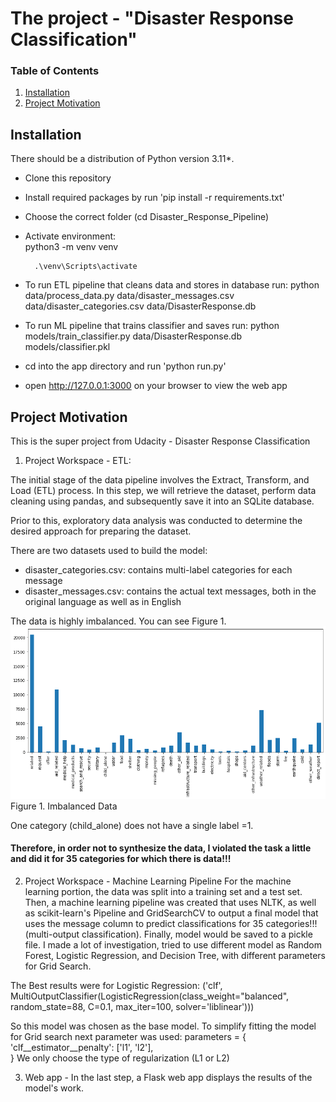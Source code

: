 # The project - "Disaster Response Classification"


### Table of Contents
1. [Installation](#installation)
2. [Project Motivation](#motivation)

## Installation <a name="installation"></a>

There should be a distribution of Python version 3.11*.

- Clone this repository
- Install required packages by run 'pip install -r requirements.txt'
- Choose the correct folder (cd Disaster_Response_Pipeline)
- Activate environment:  
		python3 -m venv venv
		
		.\venv\Scripts\activate  
		
- To run ETL pipeline that cleans data and stores in database
	run: python data/process_data.py data/disaster_messages.csv data/disaster_categories.csv data/DisasterResponse.db
- To run ML pipeline that trains classifier and saves
	run: python models/train_classifier.py data/DisasterResponse.db models/classifier.pkl
- cd into the app directory and run 'python run.py'
- open http://127.0.0.1:3000 on your browser to view the web app


## Project Motivation<a name="motivation"></a>
This is the super project from Udacity - Disaster Response Classification 

1) Project Workspace - ETL:

The initial stage of the data pipeline involves the Extract, Transform, and Load (ETL) process. In this step, we will retrieve the dataset, perform data cleaning using pandas, and subsequently save it into an SQLite database.

Prior to this, exploratory data analysis was conducted to determine the desired approach for preparing the dataset.

There are two datasets used to build the model:
-  disaster_categories.csv: contains multi-label categories for each message
-  disaster_messages.csv: contains the actual text messages, both in the original language as well as in English

The data is highly imbalanced.  You can see Figure 1.
<picture>
 <img alt="imbalanced_data" src="https://github.com/ILyaKN1979/Disaster_Response_Pipeline/blob/main/img/imbalanced.png">
</picture>
Figure 1. Imbalanced Data
 
One category (child_alone) does not have a single label =1. 

#### Therefore, in order not to synthesize the data, I violated the task a little and did it for 35 categories for which there is data!!!

2) Project Workspace - Machine Learning Pipeline
For the machine learning portion, the data was split into a training set and a test set. Then, a machine learning pipeline was created that uses NLTK, as well as scikit-learn's Pipeline and GridSearchCV to output a final model that uses the message column to predict classifications for 35 categories!!! (multi-output classification). Finally,  model would be saved to a pickle file. 
I made a lot of investigation, tried to use different model as Random Forest, Logistic Regression, and Decision Tree, with different parameters for Grid Search. 

The Best results were for Logistic Regression: 
('clf', MultiOutputClassifier(LogisticRegression(class_weight="balanced",
                                                         random_state=88, C=0.1,
                                                         max_iter=100,
                                                         solver='liblinear')))

So this model was chosen as the base model. To simplify fitting the model for Grid search next parameter was used: 
parameters = {
        'clf__estimator__penalty': ['l1', 'l2'],  
                }
We only choose  the  type of regularization (L1 or L2)

3) Web app - In the last step, a Flask web app displays the results of the model's work. 
